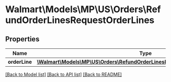 # Walmart\Models\MP\US\Orders\RefundOrderLinesRequestOrderLines

## Properties

Name | Type | Description | Notes
------------ | ------------- | ------------- | -------------
**orderLine** | [**\Walmart\Models\MP\US\Orders\RefundOrderLinesRequestOrderLinesOrderLineInner[]**](RefundOrderLinesRequestOrderLinesOrderLineInner.md) |  |


[[Back to Model list]](./) [[Back to API list]](../../../../../README.md#supported-apis) [[Back to README]](../../../../../README.md)
